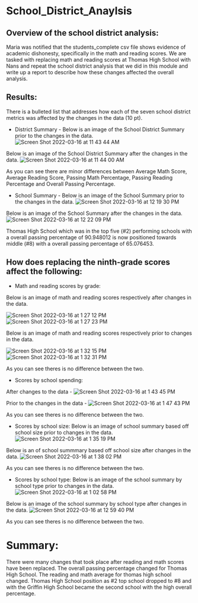 # School_District_Anaylsis

## Overview of the school district analysis:
Maria was notified that the students_complete csv file shows evidence of academic dishonesty, specifically in the math and reading scores. We are tasked with replacing math and reading scores at Thomas High School with Nans and repeat the school district analysis that we did in this module and write up a report to describe how these changes affected the overall analysis.

## Results:

There is a bulleted list that addresses how each of the seven school district metrics was affected by the changes in the data (10 pt).

* District Summary - 
Below is an image of the School District Summary prior to the changes in the data. 
![Screen Shot 2022-03-16 at 11 43 44 AM](https://user-images.githubusercontent.com/93875400/158630139-906bac13-1b53-409e-8f4c-7b04fa22c204.png)

Below is an image of the School District Summary after the changes in the data.
![Screen Shot 2022-03-16 at 11 44 00 AM](https://user-images.githubusercontent.com/93875400/158630199-676e7ae2-46ea-4115-90cb-1c37799509bb.png)

As you can see there are minor differences between Average Math Score, Average Reading Score, Passing Math Percentage, Passing Reading Percentage and Overall Passing Percentage.

* School Summary - 
Below is an image of the School Summary prior to the changes in the data. 
![Screen Shot 2022-03-16 at 12 19 30 PM](https://user-images.githubusercontent.com/93875400/158637502-cbe25811-9a5c-4bd1-8c96-de68fa1d2aec.png)

Below is an image of the School Summary after the changes in the data. 
![Screen Shot 2022-03-16 at 12 22 09 PM](https://user-images.githubusercontent.com/93875400/158638006-4df6852e-da76-42d6-9c17-29f6589ae62f.png)

Thomas High School which was in the top five (#2) performing schools with a overall passing percentage of 90.948012 is now positioned towards middle (#8) with a overall passing percentage of 65.076453.

## How does replacing the ninth-grade scores affect the following:

* Math and reading scores by grade:

Below is an image of math and reading scores respectively after changes in the data.

![Screen Shot 2022-03-16 at 1 27 12 PM](https://user-images.githubusercontent.com/93875400/158650977-fcf79bed-6fa3-47b6-8536-e2489cae9fd8.png)
![Screen Shot 2022-03-16 at 1 27 23 PM](https://user-images.githubusercontent.com/93875400/158651001-8d3510f3-e9c6-4a22-ba7e-99ddb01c2405.png)

Below is an image of math and reading scores respectively prior to changes in the data.

![Screen Shot 2022-03-16 at 1 32 15 PM](https://user-images.githubusercontent.com/93875400/158651827-4659a341-7594-4353-8e09-fd861b85bebd.png)
![Screen Shot 2022-03-16 at 1 32 31 PM](https://user-images.githubusercontent.com/93875400/158651871-96fbafaa-cd65-46fe-8457-2eb7257605b1.png)

As you can see theres is no difference between the two. 


* Scores by school spending:

After changes to the data -
![Screen Shot 2022-03-16 at 1 43 45 PM](https://user-images.githubusercontent.com/93875400/158653943-3eeae8cc-ce5a-4d44-84f8-0679608c8ddc.png)

Prior to the changes in the data -
![Screen Shot 2022-03-16 at 1 47 43 PM](https://user-images.githubusercontent.com/93875400/158654716-0c329106-e9a9-4d9b-a286-be5debbde436.png)

As you can see theres is no difference between the two. 


* Scores by school size:
Below is an image of school summary based off school size prior to changes in the data.
![Screen Shot 2022-03-16 at 1 35 19 PM](https://user-images.githubusercontent.com/93875400/158652376-8ce1059b-8df6-45e7-a31b-15863390cbdd.png)

Below is an of school summmary based off school size after changes in the data.
![Screen Shot 2022-03-16 at 1 38 02 PM](https://user-images.githubusercontent.com/93875400/158652987-660e7b7d-8740-455b-af70-6ed4a4f2adba.png)

As you can see theres is no difference between the two. 


* Scores by school type:
Below is an image of the school summary by school type prior to changes in the data.
![Screen Shot 2022-03-16 at 1 02 58 PM](https://user-images.githubusercontent.com/93875400/158646548-ca695dea-91b7-4bbf-8f01-13da23da0dd5.png)

Below is an image of the school summary by school type after changes in the data.
![Screen Shot 2022-03-16 at 12 59 40 PM](https://user-images.githubusercontent.com/93875400/158645924-6f13e974-3c43-4a67-a700-e3b5ef3a9e1e.png)

As you can see theres is no difference between the two. 

# Summary:

There were many changes that took place after reading and math scores have been replaced. The overall passing percentage changed for Thomas High School. 
The reading and math average for thomas high school changed. Thomas High School position as #2 top school dropped to #8 and with the Griffin High School became the second school with the high overall percentage.
